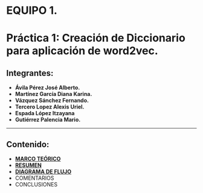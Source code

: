 # **EQUIPO 1.**

# Práctica 1: **Creación de Diccionario para aplicación de word2vec.**

## Integrantes:

* **Ávila Pérez José Alberto.**
* **Martínez García Diana Karina.**
* **Vázquez Sánchez Fernando.**
* **Tercero Lopez Alexis Uriel.**
* **Espada López Itzayana**
* **Gutiérrez Palencia Mario.**
---
## Contenido:

* **[MARCO TEÓRICO](https://drive.google.com/file/d/1BOVEFZeDufLFisPsUEZhJc7f2kANuRYH/view?usp=sharing)**
* **[RESUMEN](https://drive.google.com/file/d/1zwUu22viPzlreLTefYYQ7rTxM3Zp0h8Z/view?usp=sharing)** 
* **[DIAGRAMA DE FLUJO](https://drive.google.com/file/d/1uWssOdo9o5myyVaGZbfBSAPmdY1NCTGt/view)**
* COMENTARIOS
* CONCLUSIONES



